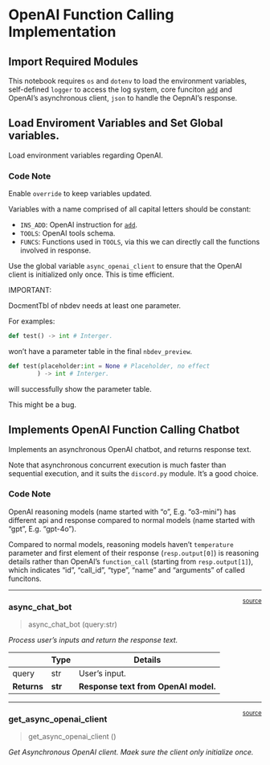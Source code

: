 # OpenAI Function Calling Implementation


<!-- WARNING: THIS FILE WAS AUTOGENERATED! DO NOT EDIT! -->

## Import Required Modules

This notebook requires `os` and `dotenv` to load the environment
variables, self-defined `logger` to access the log system, core funciton
[`add`](https://wantsomechips.github.io/openai-fc/core.html#add) and
OpenAI’s asynchronous client, `json` to handle the OepnAI’s response.

## Load Enviroment Variables and Set Global variables.

Load environment variables regarding OpenAI.

### Code Note

Enable `override` to keep variables updated.

Variables with a name comprised of all capital letters should be
constant:

- `INS_ADD`: OpenAI instruction for
  [`add`](https://wantsomechips.github.io/openai-fc/core.html#add).
- `TOOLS`: OpenAI tools schema.
- `FUNCS`: Functions used in `TOOLS`, via this we can directly call the
  functions involved in response.

Use the global variable `async_openai_client` to ensure that the OpenAI
client is initialized only once. This is time efficient.

IMPORTANT:

DocmentTbl of nbdev needs at least one parameter.

For examples:

``` python
def test() -> int # Interger.
```

won’t have a parameter table in the final `nbdev_preview`.

``` python
def test(placeholder:int = None # Placeholder, no effect
        ) -> int # Interger.
```

will successfully show the parameter table.

This might be a bug.

## Implements OpenAI Function Calling Chatbot

Implements an asynchronous OpenAI chatbot, and returns response text.

Note that asynchronous concurrent execution is much faster than
sequential execution, and it suits the `discord.py` module. It’s a good
choice.

### Code Note

OpenAI reasoning models (name started with “o”, E.g. “o3-mini”) has
different api and response compared to normal models (name started with
“gpt”, E.g. “gpt-4o”).

Compared to normal models, reasoning models haven’t `temperature`
parameter and first element of their response (`resp.output[0]`) is
reasoning details rather than OpenAI’s `function_call` (starting from
`resp.output[1]`), which indicates “id”, “call_id”, “type”, “name” and
“arguments” of called funcitons.

------------------------------------------------------------------------

<a
href="https://github.com/wantsomechips/openai-fc/blob/main/openai_fc/openai_fc.py#L81"
target="_blank" style="float:right; font-size:smaller">source</a>

### async_chat_bot

>  async_chat_bot (query:str)

*Process user’s inputs and return the response text.*

<table>
<thead>
<tr>
<th></th>
<th><strong>Type</strong></th>
<th><strong>Details</strong></th>
</tr>
</thead>
<tbody>
<tr>
<td>query</td>
<td>str</td>
<td>User’s input.</td>
</tr>
<tr>
<td><strong>Returns</strong></td>
<td><strong>str</strong></td>
<td><strong>Response text from OpenAI model.</strong></td>
</tr>
</tbody>
</table>

------------------------------------------------------------------------

<a
href="https://github.com/wantsomechips/openai-fc/blob/main/openai_fc/openai_fc.py#L59"
target="_blank" style="float:right; font-size:smaller">source</a>

### get_async_openai_client

>  get_async_openai_client ()

*Get Asynchronous OpenAI client. Maek sure the client only initialize
once.*
